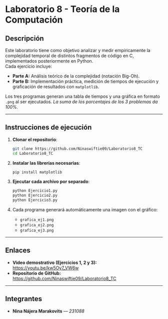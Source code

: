 # Laboratorio 8 - Teoría de la Computación 

## Descripción
Este laboratorio tiene como objetivo analizar y medir empíricamente la complejidad temporal de distintos fragmentos de código en C, implementados posteriormente en Python.  
Cada ejercicio incluye:
- **Parte A:** Análisis teórico de la complejidad (notación Big-Oh).  
- **Parte B:** Implementación práctica, medición de tiempos de ejecución y graficación de resultados con `matplotlib`.

Los tres programas generan una tabla de tiempos y una gráfica en formato `.png` al ser ejecutados.
*La suma de los porcentajes de los 3 problemas da 100%.*

---

## Instrucciones de ejecución

1. **Clonar el repositorio**:
   ```bash
   git clone https://github.com/Ninaswiftie09/Laboratorio8_TC
   cd Laboratorio8_TC
   ```

2. **Instalar las librerías necesarias**:
   ```bash
   pip install matplotlib
   ```

3. **Ejecutar cada archivo por separado**:
   ```bash
   python Ejercicio1.py
   python Ejercicio2.py
   python Ejercicio3.py
   ```

4. Cada programa generará automáticamente una imagen con el gráfico:
   - `grafica_ej1.png`
   - `grafica_ej2.png`
   - `grafica_ej3.png`

---

## Enlaces
- **Video demostrativo (Ejercicios 1, 2 y 3):** https://youtu.be/kw5Oy7_VW6w 
- **Repositorio de GitHub:** https://github.com/Ninaswiftie09/Laboratorio8_TC 

---

## Integrantes
- **Nina Nájera Marakovits** — *231088*
